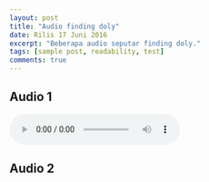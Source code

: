 ```yaml
---
layout: post
title: "Audio finding doly"
date: Rilis 17 Juni 2016
excerpt: "Beberapa audio seputar finding doly."
tags: [sample post, readability, test]
comments: true
---
```


## Audio 1

<audio controls>
  <source src="https://raw.githubusercontent.com/fheo18/finding-dory.github.io/gh-pages/ab.ogg" type="audio/ogg">
Your browser does not support the audio element.
</audio>

## Audio 2


